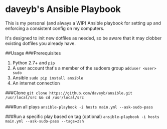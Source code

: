 # daveyb's Ansible Playbook

This is my personal (and always a WIP) Ansible playbook for setting up and enforcing a consistent config on my computers.

It's designed to init new dotfiles as needed, so be aware that it may clobber existing dotfiles you already have.

##Usage
###Prerequisites
1. Python 2.7+ and `pip`
2. A user account that's a member of the sudoers group `adduser <user> sudo`
3. Ansible `sudo pip install ansible`
4. An internet connection

###Clone
`git clone https://github.com/daveyb/ansible.git /usr/local/src && cd /usr/local/src`

###Run all plays
`ansible-playbook -i hosts main.yml --ask-sudo-pass`

###Run a specific play based on tag (optional)
`ansible-playbook -i hosts main.yml --ask-sudo-pass --tags=zsh`

